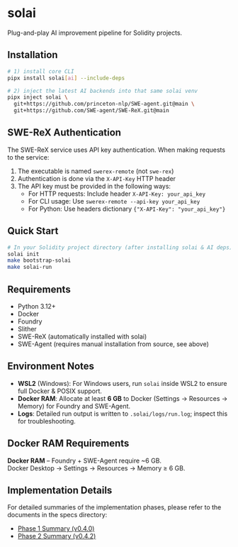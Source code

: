# solai

Plug-and-play AI improvement pipeline for Solidity projects.

## Installation

```bash
# 1) install core CLI
pipx install solai[ai] --include-deps

# 2) inject the latest AI backends into that same solai venv
pipx inject solai \
  git+https://github.com/princeton-nlp/SWE-agent.git@main \
  git+https://github.com/SWE-agent/SWE-ReX.git@main
```

## SWE-ReX Authentication

The SWE-ReX service uses API key authentication. When making requests to the service:

1. The executable is named `swerex-remote` (not `swe-rex`)
2. Authentication is done via the `X-API-Key` HTTP header
3. The API key must be provided in the following ways:
   - For HTTP requests: Include header `X-API-Key: your_api_key`
   - For CLI usage: Use `swerex-remote --api-key your_api_key`
   - For Python: Use headers dictionary `{"X-API-Key": "your_api_key"}`

## Quick Start

```bash
# In your Solidity project directory (after installing solai & AI deps):
solai init
make bootstrap-solai
make solai-run
```

## Requirements

- Python 3.12+
- Docker
- Foundry
- Slither
- SWE-ReX (automatically installed with solai)
- SWE-Agent (requires manual installation from source, see above)

## Environment Notes

- **WSL2** (Windows): For Windows users, run `solai` inside WSL2 to ensure full Docker & POSIX support.
- **Docker RAM**: Allocate at least **6 GB** to Docker (Settings → Resources → Memory) for Foundry and SWE-Agent.
- **Logs**: Detailed run output is written to `.solai/logs/run.log`; inspect this for troubleshooting.

## Docker RAM Requirements

**Docker RAM** – Foundry + SWE-Agent require ~6 GB.  
Docker Desktop → Settings → Resources → Memory ≥ 6 GB.

## Implementation Details

For detailed summaries of the implementation phases, please refer to the documents in the specs directory:

- [Phase 1 Summary (v0.4.0)](specs/phase1_summary.md)
- [Phase 2 Summary (v0.4.2)](specs/phase2_summary.md) 